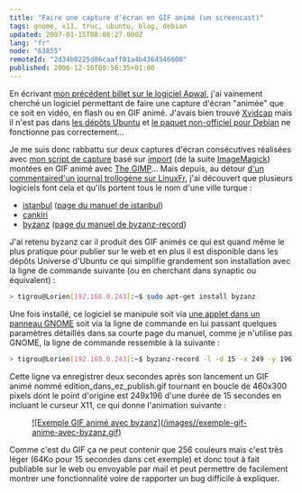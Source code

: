 ```yaml
---
title: "Faire une capture d'écran en GIF animé (un screencast)"
tags: gnome, x11, truc, ubuntu, blog, debian
updated: 2007-01-15T08:08:27.000Z
lang: "fr"
node: "63855"
remoteId: "2d34b0225d06caaff01a4b4364546608"
published: 2006-12-16T00:56:35+01:00
---
```

 
En écrivant [mon précédent billet sur le logiciel Apwal](/post/apwal), j'ai vainement cherché un logiciel permettant de faire une capture d'écran &quot;animée&quot; que ce soit en vidéo, en flash ou en GIF animé. J'avais bien trouvé [Xvidcap](http://xvidcap.sourceforge.net/) mais il n'est pas dans [les dépôts Ubuntu](http://doc.ubuntu-fr.org/depots) et [le paquet non-officiel pour Debian](http://www.jarre-de-the.net/computing/debian/) ne fonctionne pas correctement...

 
Je me suis donc rabbattu sur deux captures d'écran consécutives réalisées avec [mon script de capture](/post/mise-en-ligne-d-une-capture-d-ecran-plus-vite-que-son-ombre) basé sur [import](http://pwet.fr/man/linux/commandes/import) (de la suite [ImageMagick](http://pwet.fr/man/linux/commandes/imagemagick)) montées en GIF animé avec [The GIMP](http://pwet.fr/man/linux/commandes/gimp_2_2)... Mais depuis, au détour [d'un commentaire](http://linuxfr.org/comments/784332,1.html)[d'un journal trollogène sur LinuxFr](http://linuxfr.org/~gnumdk/23303.html), j'ai découvert que plusieurs logiciels font cela et qu'ils portent tous le nom d'une ville turque :

 * [istanbul](http://live.gnome.org/Istanbul) ([page du manuel de istanbul](http://pwet.fr/man/linux/commandes/istanbul))
 * [cankiri](http://www.tortall.net/mu/wiki/Cankiri)
 * [byzanz](http://people.freedesktop.org/~company/byzanz/) ([page du manuel de byzanz-record](http://pwet.fr/man/linux/commandes/byzanz_record))
 
J'ai retenu byzanz car il produit des GIF animés ce qui est quand même le plus pratique pour publier sur le web et en plus il est disponible dans les dépôts Universe d'Ubuntu ce qui simplifie grandement son installation avec la ligne de commande suivante (ou en cherchant dans synaptic ou équivalent) :

 ``` bash
> tigrou@Lorien[192.168.0.243]:~$ sudo apt-get install byzanz
```

 
Une fois installé, ce logiciel se manipule soit via [une applet dans un panneau GNOME](http://people.freedesktop.org/~company/byzanz/demo.gif) soit via la ligne de commande en lui passant quelques paramètres détaillés dans sa courte page du manuel, comme je n'utilise pas GNOME, la ligne de commande ressemble à la suivante :

 ``` bash
> tigrou@Lorien[192.168.0.243]:~$ byzanz-record -l -d 15 -x 249 -y 196 -w 460 -h 300 -c --delay=2 edition_dans_ez_publish.gif
```

 
Cette ligne va enregistrer deux secondes après son lancement un GIF animé nommé edition_dans_ez_publish.gif tournant en boucle de 460x300 pixels dont le point d'origine est 249x196 d'une durée de 15 secondes en incluant le curseur X11, ce qui donne l'animation suivante :

 


<figure class="object-center"><a href="/images/exemple-gif-anime-avec-byzanz.gif">![Exemple GIF animé avec byzanz](/images//exemple-gif-anime-avec-byzanz.gif)
</a></figure>




 
Comme c'est du GIF ça ne peut contenir que 256 couleurs mais c'est très léger (64Ko pour 15 secondes dans cet exemple) et donc tout à fait publiable sur le web ou envoyable par mail et peut permettre de facilement montrer une fonctionnalité voire de rapporter un bug difficile à expliquer.

